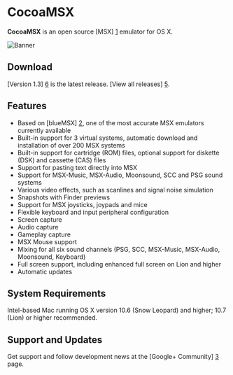 CocoaMSX
========

**CocoaMSX** is an open source [MSX] [1] emulator for OS X. 

![Banner](http://i.imgur.com/eilpYUf.png "Banner")

Download
--------

[Version 1.3] [6] is the latest release. [View all releases] [5].

Features
--------

* Based on [blueMSX] [2], one of the most accurate MSX emulators currently available
* Built-in support for 3 virtual systems, automatic download and installation of over 200 MSX systems
* Built-in support for cartridge (ROM) files, optional support for diskette (DSK) and cassette (CAS) files
* Support for pasting text directly into MSX
* Support for MSX-Music, MSX-Audio, Moonsound, SCC and PSG sound systems
* Various video effects, such as scanlines and signal noise simulation
* Snapshots with Finder previews
* Support for MSX joysticks, joypads and mice
* Flexible keyboard and input peripheral configuration
* Screen capture
* Audio capture
* Gameplay capture
* MSX Mouse support
* Mixing for all six sound channels (PSG, SCC, MSX-Music, MSX-Audio, Moonsound, Keyboard)
* Full screen support, including enhanced full screen on Lion and higher
* Automatic updates

System Requirements
-------------------

Intel-based Mac running OS X version 10.6 (Snow Leopard) and higher; 10.7 (Lion) or higher recommended.

Support and Updates
-------------------

Get support and follow development news at the [Google+ Community] [3] page.

  [1]: http://en.wikipedia.org/wiki/MSX
  [2]: http://www.bluemsx.com/
  [3]: https://plus.google.com/u/0/communities/104314701960403368876
  [4]: https://code.google.com/p/cocoa-msx/downloads/list  
  [5]: https://github.com/melllvar/CocoaMSX/releases
  [6]: https://github.com/melllvar/CocoaMSX/releases/v1.3
  

